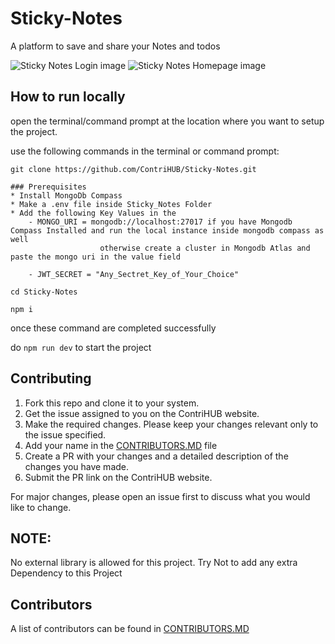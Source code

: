# Sticky-Notes

A platform to save and share your Notes and todos

![Sticky Notes Login image](https://user-images.githubusercontent.com/65178804/194393264-0db002ce-f9ac-4493-bfbb-cd1ee2e7bd7c.PNG)
![Sticky Notes Homepage image](https://user-images.githubusercontent.com/65178804/194393405-1f2a470e-aa7f-41cf-bf34-528c339e0380.PNG)

## How to run locally

open the terminal/command prompt at the location where you want to setup the project.

use the following commands in the terminal or command prompt:

```shell
git clone https://github.com/ContriHUB/Sticky-Notes.git

### Prerequisites
* Install MongoDb Compass
* Make a .env file inside Sticky_Notes Folder
* Add the following Key Values in the
    - MONGO_URI = mongodb://localhost:27017 if you have Mongodb Compass Installed and run the local instance inside mongodb compass as well
                    otherwise create a cluster in Mongodb Atlas and paste the mongo uri in the value field

    - JWT_SECRET = "Any_Sectret_Key_of_Your_Choice"

cd Sticky-Notes

npm i
```

once these command are completed successfully

do `npm run dev` to start the project

## Contributing

1. Fork this repo and clone it to your system.
2. Get the issue assigned to you on the ContriHUB website.
3. Make the required changes. Please keep your changes relevant only to the issue specified.
4. Add your name in the [CONTRIBUTORS.MD](CONTRIBUTORS.md) file
5. Create a PR with your changes and a detailed description of the changes you have made.
6. Submit the PR link on the ContriHUB website.

For major changes, please open an issue first to discuss what you would like to change.

## NOTE:

No external library is allowed for this project.
Try Not to add any extra Dependency to this Project

## Contributors

A list of contributors can be found in [CONTRIBUTORS.MD](CONTRIBUTORS.md)
